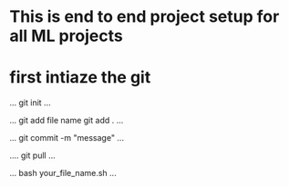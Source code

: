 # This is end to end project setup for all ML projects

# first intiaze the git
...
git init
...

...
git add file name
git add .
...

...
git commit -m "message"
...

....
git pull 
...

...
bash your_file_name.sh
...